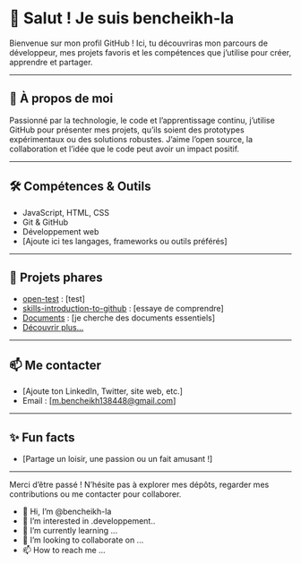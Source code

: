 # 👋 Salut ! Je suis bencheikh-la

Bienvenue sur mon profil GitHub ! Ici, tu découvriras mon parcours de développeur, mes projets favoris et les compétences que j’utilise pour créer, apprendre et partager.

---

## 🚀 À propos de moi
Passionné par la technologie, le code et l’apprentissage continu, j’utilise GitHub pour présenter mes projets, qu’ils soient des prototypes expérimentaux ou des solutions robustes. J’aime l’open source, la collaboration et l’idée que le code peut avoir un impact positif.

---

## 🛠️ Compétences & Outils
- JavaScript, HTML, CSS
- Git & GitHub
- Développement web
- [Ajoute ici tes langages, frameworks ou outils préférés]

---

## 🌟 Projets phares
- [open-test](https://github.com/bencheikh-la/open-test) : [test]
- [skills-introduction-to-github](https://github.com/bencheikh-la/skills-introduction-to-github) : [essaye de comprendre]
- [Documents](https://github.com/bencheikh-la/Documents) : [je cherche des documents essentiels]
- [Découvrir plus…](https://github.com/bencheikh-la?tab=repositories)

---

## 📫 Me contacter
- [Ajoute ton LinkedIn, Twitter, site web, etc.]
- Email : [m.bencheikh138448@gmail.com]

---

## ✨ Fun facts
- [Partage un loisir, une passion ou un fait amusant !]

---

Merci d’être passé ! N’hésite pas à explorer mes dépôts, regarder mes contributions ou me contacter pour collaborer.
- 👋 Hi, I’m @bencheikh-la
- 👀 I’m interested in .developpement..
- 🌱 I’m currently learning ...
- 💞️ I’m looking to collaborate on ...
- 📫 How to reach me ...

<!---
bencheikh-la/bencheikh-la is a ✨ special ✨ repository because its `README.md` (this file) appears on your GitHub profile.
You can click the Preview link to take a look at your changes.
--->

